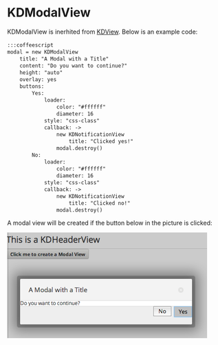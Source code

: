 # KDModalView

KDModalView is inerhited from [KDView](/core/KDView). Below is an example code:


    :::coffeescript 
    modal = new KDModalView
        title: "A Modal with a Title"
        content: "Do you want to continue?"
        height: "auto"
        overlay: yes
        buttons:
            Yes:
                loader:
                    color: "#ffffff"
                    diameter: 16
                style: "css-class"
                callback: ->
                    new KDNotificationView
                        title: "Clicked yes!"
                    modal.destroy()
            No:
                loader:
                    color: "#ffffff"
                    diameter: 16
                style: "css-class"
                callback: ->
                    new KDNotificationView
                        title: "Clicked no!"
                    modal.destroy()

A modal view will be created if the button below in the picture is clicked:

![image](KDModalView.png)
